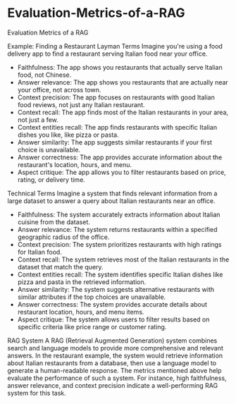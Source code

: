 # Evaluation-Metrics-of-a-RAG
Evaluation Metrics of a RAG

Example: Finding a Restaurant
Layman Terms
Imagine you're using a food delivery app to find a restaurant serving Italian food near your office.
 * Faithfulness: The app shows you restaurants that actually serve Italian food, not Chinese.
 * Answer relevance: The app shows you restaurants that are actually near your office, not across town.
 * Context precision: The app focuses on restaurants with good Italian food reviews, not just any Italian restaurant.
 * Context recall: The app finds most of the Italian restaurants in your area, not just a few.
 * Context entities recall: The app finds restaurants with specific Italian dishes you like, like pizza or pasta.
 * Answer similarity: The app suggests similar restaurants if your first choice is unavailable.
 * Answer correctness: The app provides accurate information about the restaurant's location, hours, and menu.
 * Aspect critique: The app allows you to filter restaurants based on price, rating, or delivery time.
 
Technical Terms
Imagine a system that finds relevant information from a large dataset to answer a query about Italian restaurants near an office.
 * Faithfulness: The system accurately extracts information about Italian cuisine from the dataset.
 * Answer relevance: The system returns restaurants within a specified geographic radius of the office.
 * Context precision: The system prioritizes restaurants with high ratings for Italian food.
 * Context recall: The system retrieves most of the Italian restaurants in the dataset that match the query.
 * Context entities recall: The system identifies specific Italian dishes like pizza and pasta in the retrieved information.
 * Answer similarity: The system suggests alternative restaurants with similar attributes if the top choices are unavailable.
 * Answer correctness: The system provides accurate details about restaurant location, hours, and menu items.
 * Aspect critique: The system allows users to filter results based on specific criteria like price range or customer rating.

RAG System
A RAG (Retrieval Augmented Generation) system combines search and language models to provide more comprehensive and relevant answers. In the restaurant example, the system would retrieve information about Italian restaurants from a database, then use a language model to generate a human-readable response.
The metrics mentioned above help evaluate the performance of such a system. For instance, high faithfulness, answer relevance, and context precision indicate a well-performing RAG system for this task.

